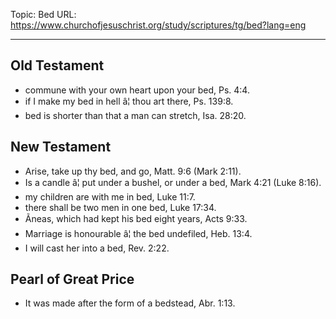 Topic: Bed
URL: https://www.churchofjesuschrist.org/study/scriptures/tg/bed?lang=eng

---

## Old Testament

- commune with your own heart upon your bed, Ps. 4:4.
- if I make my bed in hell â¦ thou art there, Ps. 139:8.
- bed is shorter than that a man can stretch, Isa. 28:20.

## New Testament

- Arise, take up thy bed, and go, Matt. 9:6 (Mark 2:11).
- Is a candle â¦ put under a bushel, or under a bed, Mark 4:21 (Luke 8:16).
- my children are with me in bed, Luke 11:7.
- there shall be two men in one bed, Luke 17:34.
- Ãneas, which had kept his bed eight years, Acts 9:33.
- Marriage is honourable â¦ the bed undefiled, Heb. 13:4.
- I will cast her into a bed, Rev. 2:22.

## Pearl of Great Price

- It was made after the form of a bedstead, Abr. 1:13.

